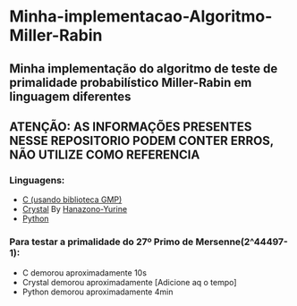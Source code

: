 # Minha-implementacao-Algoritmo-Miller-Rabin
## Minha implementação do algoritmo de teste de primalidade probabilístico Miller-Rabin em linguagem diferentes
## ATENÇÃO: AS INFORMAÇÕES PRESENTES NESSE REPOSITORIO PODEM CONTER ERROS, NÃO UTILIZE COMO REFERENCIA
### Linguagens:
- [C (usando biblioteca GMP)](https://github.com/RafaelHipolit/Minha-implementacao-Algoritmo-Miller-Rabin/blob/main/src/c/MillerRabinC.c)
- [Crystal](https://github.com/RafaelHipolit/Minha-implementacao-Algoritmo-Miller-Rabin/blob/main/src/crystal/miller_rabin.cr) By [Hanazono-Yurine](https://github.com/Hanazono-Yurine)
- [Python](https://github.com/RafaelHipolit/Minha-implementacao-Algoritmo-Miller-Rabin/blob/main/src/python/MillerRabinPy.py)

### Para testar a primalidade do 27º Primo de Mersenne(2^44497-1):
- C demorou aproximadamente 10s
- Crystal demorou aproximadamente [Adicione aq o tempo]
- Python demorou aproximadamente 4min
